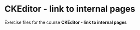 # CKEditor - link to internal pages
Exercise files for the course **CKEditor - link to internal pages**
